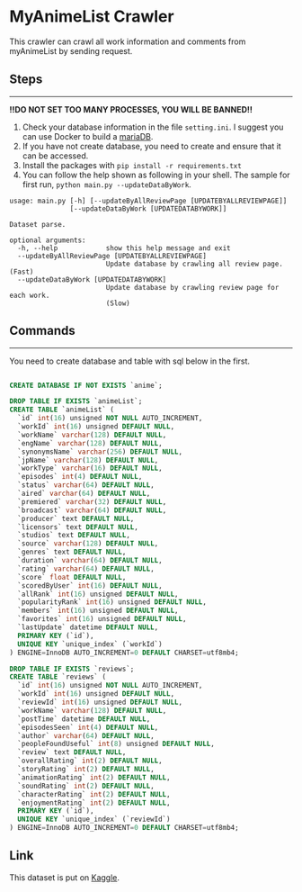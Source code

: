 
# MyAnimeList Crawler

This crawler can crawl all work information and comments from myAnimeList by sending request.

## Steps 
----------

**!!DO NOT SET TOO MANY PROCESSES, YOU WILL BE BANNED!!**

1. Check your database information in the file `setting.ini`. I suggest you can use Docker to build a [mariaDB](https://hub.docker.com/_/mariadb).
2. If you have not create database, you need to create and ensure that it can be accessed.
3. Install the packages with `pip install -r requirements.txt`
4. You can follow the help shown as following in your shell. The sample for first run, `python main.py --updateDataByWork`.

```
usage: main.py [-h] [--updateByAllReviewPage [UPDATEBYALLREVIEWPAGE]]
               [--updateDataByWork [UPDATEDATABYWORK]]

Dataset parse.

optional arguments:
  -h, --help            show this help message and exit
  --updateByAllReviewPage [UPDATEBYALLREVIEWPAGE]
                        Update database by crawling all review page. (Fast)
  --updateDataByWork [UPDATEDATABYWORK]
                        Update database by crawling review page for each work.
                        (Slow)
```

## Commands 
-----------

You need to create database and table with sql below in the first.

```sql

CREATE DATABASE IF NOT EXISTS `anime`;

DROP TABLE IF EXISTS `animeList`;
CREATE TABLE `animeList` (
  `id` int(16) unsigned NOT NULL AUTO_INCREMENT,
  `workId` int(16) unsigned DEFAULT NULL,
  `workName` varchar(128) DEFAULT NULL,
  `engName` varchar(128) DEFAULT NULL,
  `synonymsName` varchar(256) DEFAULT NULL,
  `jpName` varchar(128) DEFAULT NULL,
  `workType` varchar(16) DEFAULT NULL,
  `episodes` int(4) DEFAULT NULL,
  `status` varchar(64) DEFAULT NULL,
  `aired` varchar(64) DEFAULT NULL,
  `premiered` varchar(32) DEFAULT NULL,
  `broadcast` varchar(64) DEFAULT NULL,
  `producer` text DEFAULT NULL,
  `licensors` text DEFAULT NULL,
  `studios` text DEFAULT NULL,
  `source` varchar(128) DEFAULT NULL,
  `genres` text DEFAULT NULL,
  `duration` varchar(64) DEFAULT NULL,
  `rating` varchar(64) DEFAULT NULL,
  `score` float DEFAULT NULL,
  `scoredByUser` int(16) DEFAULT NULL,
  `allRank` int(16) unsigned DEFAULT NULL,
  `popularityRank` int(16) unsigned DEFAULT NULL,
  `members` int(16) unsigned DEFAULT NULL,
  `favorites` int(16) unsigned DEFAULT NULL,
  `lastUpdate` datetime DEFAULT NULL,
  PRIMARY KEY (`id`),
  UNIQUE KEY `unique_index` (`workId`)
) ENGINE=InnoDB AUTO_INCREMENT=0 DEFAULT CHARSET=utf8mb4;

DROP TABLE IF EXISTS `reviews`;
CREATE TABLE `reviews` (
  `id` int(16) unsigned NOT NULL AUTO_INCREMENT,
  `workId` int(16) unsigned DEFAULT NULL,
  `reviewId` int(16) unsigned DEFAULT NULL,
  `workName` varchar(128) DEFAULT NULL,
  `postTime` datetime DEFAULT NULL,
  `episodesSeen` int(4) DEFAULT NULL,
  `author` varchar(64) DEFAULT NULL,
  `peopleFoundUseful` int(8) unsigned DEFAULT NULL,
  `review` text DEFAULT NULL,
  `overallRating` int(2) DEFAULT NULL,
  `storyRating` int(2) DEFAULT NULL,
  `animationRating` int(2) DEFAULT NULL,
  `soundRating` int(2) DEFAULT NULL,
  `characterRating` int(2) DEFAULT NULL,
  `enjoymentRating` int(2) DEFAULT NULL,
  PRIMARY KEY (`id`),
  UNIQUE KEY `unique_index` (`reviewId`)
) ENGINE=InnoDB AUTO_INCREMENT=0 DEFAULT CHARSET=utf8mb4;

```

## Link

This dataset is put on [Kaggle](https://www.kaggle.com/natlee/myanimelist-comment-dataset).

